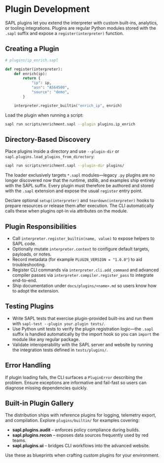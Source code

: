 # Plugin Development

SAPL plugins let you extend the interpreter with custom built-ins, analytics, or tooling integrations. Plugins are regular Python modules stored with the `.sapl` suffix and expose a `register(interpreter)` function.

## Creating a Plugin

```python
# plugins/ip_enrich.sapl

def register(interpreter):
    def enrich(ip):
        return {
            "ip": ip,
            "asn": "AS64500",
            "source": "demo",
        }

    interpreter.register_builtin("enrich_ip", enrich)
```

Load the plugin when running a script:

```bash
sapl run scripts/enrichment.sapl --plugin plugins.ip_enrich
```

## Directory-Based Discovery

Place plugins inside a directory and use `--plugin-dir` or `sapl.plugins.load_plugins_from_directory`:

```bash
sapl run scripts/enrichment.sapl --plugin-dir plugins/
```

The loader exclusively targets `*.sapl` modules—legacy `.py` plugins are no longer
discovered now that the runtime, stdlib, and examples ship entirely with the
SAPL suffix. Every plugin must therefore be authored and stored with the
`.sapl` extension and expose the usual `register` entry point.

Declare optional `setup(interpreter)` and `teardown(interpreter)` hooks to
prepare resources or release them after execution. The CLI automatically calls
these when plugins opt-in via attributes on the module.

## Plugin Responsibilities

* Call `interpreter.register_builtin(name, value)` to expose helpers to SAPL code.
* Optionally mutate `interpreter.context` to configure default targets, payloads, or notes.
* Record metadata (for example `PLUGIN_VERSION = "1.0.0"`) to aid troubleshooting.
* Register CLI commands via `interpreter.cli.add_command` and advanced compiler
  passes via `interpreter.compiler.register_pass` to integrate end-to-end.
* Ship documentation under `docs/plugins/<name>.md` so users know how to adopt
  the extension.

## Testing Plugins

* Write SAPL tests that exercise plugin-provided built-ins and run them with `sapl-test --plugin your.plugin tests/`.
* Use Python unit tests to verify the plugin registration logic—the `.sapl`
  suffix is handled automatically by the import hook so you can `import` the
  module like any regular package.
* Validate interoperability with the SAPL server and website by running the
  integration tests defined in `tests/plugins/`.

## Error Handling

If plugin loading fails, the CLI surfaces a `PluginError` describing the problem. Ensure exceptions are informative and fail-fast so users can diagnose missing dependencies quickly.

## Built-in Plugin Gallery

The distribution ships with reference plugins for logging, telemetry export,
and compilation. Explore `plugins/builtin/` for examples covering:

* **sapl.plugins.audit** – enforces policy compliance during builds.
* **sapl.plugins.recon** – exposes data sources frequently used by red teams.
* **sapl.plugins.ui** – bridges CLI workflows into the advanced website.

Use these as blueprints when crafting custom plugins for your environment.
